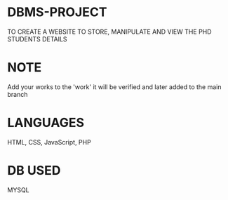 # DBMS-PROJECT
TO CREATE A WEBSITE TO STORE, MANIPULATE AND VIEW THE PHD STUDENTS DETAILS
# NOTE
Add your works to the 'work' it will be verified and later added to the main branch
# LANGUAGES
HTML, CSS, JavaScript, PHP
# DB USED
MYSQL
